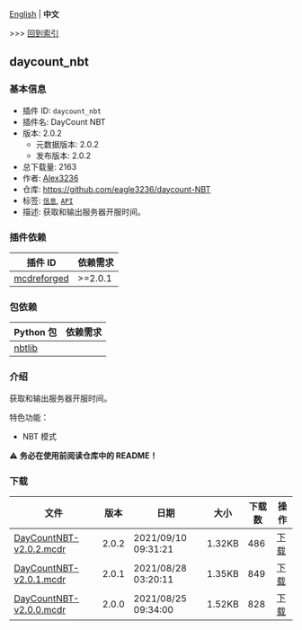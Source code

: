 [English](readme.md) | **中文**

\>\>\> [回到索引](/readme-zh_cn.md)

## daycount_nbt

### 基本信息

- 插件 ID: `daycount_nbt`
- 插件名: DayCount NBT
- 版本: 2.0.2
  - 元数据版本: 2.0.2
  - 发布版本: 2.0.2
- 总下载量: 2163
- 作者: [Alex3236](https://github.com/eagle3236)
- 仓库: https://github.com/eagle3236/daycount-NBT
- 标签: [`信息`](/labels/information/readme-zh_cn.md), [`API`](/labels/api/readme-zh_cn.md)
- 描述: 获取和输出服务器开服时间。

### 插件依赖

| 插件 ID | 依赖需求 |
| --- | --- |
| [mcdreforged](https://github.com/Fallen-Breath/MCDReforged) | \>=2.0.1 |

### 包依赖

| Python 包 | 依赖需求 |
| --- | --- |
| [nbtlib](https://pypi.org/project/nbtlib) |  |

### 介绍

获取和输出服务器开服时间。

特色功能：
- NBT 模式

:warning: **务必在使用前阅读仓库中的 README！**
### 下载

| 文件 | 版本 | 日期 | 大小 | 下载数 | 操作 |
| --- | --- | --- | --- | --- | --- |
| [DayCountNBT-v2.0.2.mcdr](https://github.com/alex3236/daycount-NBT/releases/tag/v2.0.2) | 2.0.2 | 2021/09/10 09:31:21 | 1.32KB | 486 | [下载](https://github.com/alex3236/daycount-NBT/releases/download/v2.0.2/DayCountNBT-v2.0.2.mcdr) |
| [DayCountNBT-v2.0.1.mcdr](https://github.com/alex3236/daycount-NBT/releases/tag/v2.0.1) | 2.0.1 | 2021/08/28 03:20:11 | 1.35KB | 849 | [下载](https://github.com/alex3236/daycount-NBT/releases/download/v2.0.1/DayCountNBT-v2.0.1.mcdr) |
| [DayCountNBT-v2.0.0.mcdr](https://github.com/alex3236/daycount-NBT/releases/tag/v2.0.0) | 2.0.0 | 2021/08/25 09:34:00 | 1.52KB | 828 | [下载](https://github.com/alex3236/daycount-NBT/releases/download/v2.0.0/DayCountNBT-v2.0.0.mcdr) |

